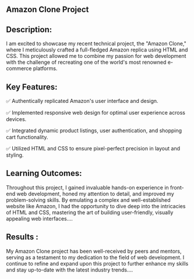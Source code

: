 ## Amazon Clone Project

## Description:
I am excited to showcase my recent technical project, the "Amazon Clone," where I meticulously crafted a full-fledged Amazon replica using HTML and CSS. This project allowed me to combine my passion for web development with the challenge of recreating one of the world's most renowned e-commerce platforms.

## Key Features:
✅ Authentically replicated Amazon's user interface and design.

✅ Implemented responsive web design for optimal user experience across devices.

✅ Integrated dynamic product listings, user authentication, and shopping cart functionality.

✅ Utilized HTML and CSS to ensure pixel-perfect precision in layout and styling.

## Learning Outcomes:
Throughout this project, I gained invaluable hands-on experience in front-end web development, honed my attention to detail, and improved my problem-solving skills. By emulating a complex and well-established website like Amazon, I had the opportunity to dive deep into the intricacies of HTML and CSS, mastering the art of building user-friendly, visually appealing web interfaces....

## Results :
My Amazon Clone project has been well-received by peers and mentors, serving as a testament to my dedication to the field of web development. I continue to refine and expand upon this project to further enhance my skills and stay up-to-date with the latest industry trends....
